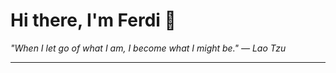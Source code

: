 <h1>Hi there, I'm Ferdi 👋</h1>

<p><em>
  "When I let go of what I am, I become what I might be." — Lao Tzu
</em></p>

---
